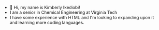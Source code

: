 - 👋 Hi, my name is Kimberly Ikediobi! 
- I am a senior in Chemical Engineering at Virginia Tech
- I have some experience with HTML and I'm looking to expanding upon it and learning more coding languages.


<!---
kimberlyikediobi/kimberlyikediobi is a ✨ special ✨ repository because its `README.md` (this file) appears on your GitHub profile.
You can click the Preview link to take a look at your changes.
--->
